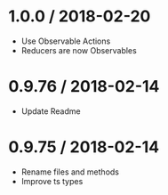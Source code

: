 1.0.0 / 2018-02-20
==================

* Use Observable Actions
* Reducers are now Observables

0.9.76 / 2018-02-14
==================

* Update Readme 


0.9.75 / 2018-02-14
==================

* Rename files and methods
* Improve ts types
